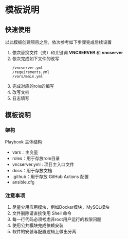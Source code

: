 # 模板说明

## 快速使用

以此模板创建项目之后，依次参考如下步骤完成后续设置

1. 依次替换文件（夹）和关键词 **VNCSERVER** 和 **vncserver**
2. 依次完成如下文件的改写
   ```
   /vncserver.yml
   /requirements.yml
   /vars/main.yml
   ```
3. 完成对应的role的编写
4. 改写文档
5. 日志填写

## 模板说明

### 架构

Playbook 主体结构
  - vars：主变量
  - roles：用于存放role目录
  - vncserver.yml : 项目主入口文件
  - docs：用于存放文档
  - .github：用于存放 GitHub Actions 配置
  - ansible.cfg 


### 注意事项

1. 尽量少用应用模块，例如Docker模块，MySQL模块
2. 文件删除请直接使用 Shell 命令
3. 每一行代码必须考虑非root用户运行的权限问题
4. 使用公共模块完成依赖安装
5. 软件的安装与配置逻辑上做出分离